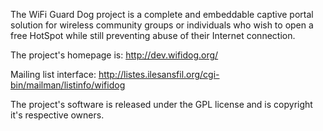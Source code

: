 The WiFi Guard Dog project is a complete and embeddable captive portal
solution for wireless community groups or individuals who wish to open a
free HotSpot while still preventing abuse of their Internet connection.

The project's homepage is:
	http://dev.wifidog.org/

Mailing list interface:
	http://listes.ilesansfil.org/cgi-bin/mailman/listinfo/wifidog

The project's software is released under the GPL license and is copyright it's respective owners.

